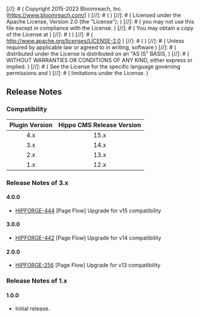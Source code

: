 
[//]: # (  Copyright 2015-2023 Bloomreach, Inc. (https://www.bloomreach.com/)  )
[//]: # (  )
[//]: # (  Licensed under the Apache License, Version 2.0 (the "License");  )
[//]: # (  you may not use this file except in compliance with the License.  )
[//]: # (  You may obtain a copy of the License at  )
[//]: # (  )
[//]: # (       http://www.apache.org/licenses/LICENSE-2.0  )
[//]: # (  )
[//]: # (  Unless required by applicable law or agreed to in writing, software  )
[//]: # (  distributed under the License is distributed on an "AS IS" BASIS,  )
[//]: # (  WITHOUT WARRANTIES OR CONDITIONS OF ANY KIND, either express or implied.  )
[//]: # (  See the License for the specific language governing permissions and  )
[//]: # (  limitations under the License.  )

## Release Notes

### Compatibility

| Plugin Version | Hippo CMS Release Version |
|:--------------:|:-------------------------:|
|      4.x       |           15.x            |
|      3.x       |           14.x            |
|      2.x       |           13.x            |
|      1.x       |           12.x            |

### Release Notes of 3.x

#### 4.0.0

- [HIPFORGE-444](https://issues.onehippo.com/browse/FORGE-444) [Page Flow] Upgrade for v15 compatibility


#### 3.0.0

- [HIPFORGE-442](https://issues.onehippo.com/browse/FORGE-442) [Page Flow] Upgrade for v14 compatibility


#### 2.0.0

- [HIPFORGE-256](https://issues.onehippo.com/browse/HIPFORGE-256) [Page Flow] Upgrade for v13 compatibility

### Release Notes of 1.x

#### 1.0.0

- Initial release.

